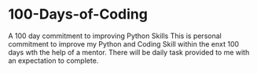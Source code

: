 # 100-Days-of-Coding
A 100 day commitment to improving Python Skills
This is personal commitment to improve my Python and Coding Skill within the enxt 100 days wth the help of a mentor. There will be daily task provided to me with an expectation to complete. 
